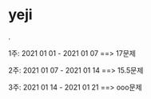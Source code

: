 # yeji
.

1주: 2021 01 01 - 2021 01 07 ==> 17문제

2주: 2021 01 07 - 2021 01 14 ==> 15.5문제

3주: 2021 01 14 - 2021 01 21 ==> ooo문제
